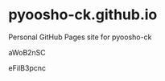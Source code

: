 # pyoosho-ck.github.io
Personal GitHub Pages site for pyoosho-ck


























































aWoB2nSC

eFiIB3pcnc
